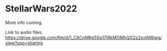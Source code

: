 # StellarWars2022

  
  More info coming.  
  
  
  
Link to audio files:  
https://drive.google.com/file/d/1_C8CnMKe5Sp17lRkMOMhQG2z2sviNWwg/view?usp=sharing  
